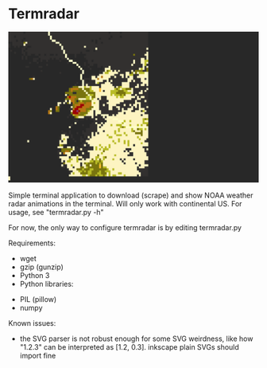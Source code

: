 # Termradar
![demo](/demo.gif?raw=true)  

Simple terminal application to download (scrape) and show NOAA weather radar animations in the terminal.
Will only work with continental US.
For usage, see "termradar.py -h"

For now, the only way to configure termradar is by editing termradar.py

Requirements:
* wget
* gzip (gunzip)
* Python 3
* Python libraries:
- PIL (pillow)
- numpy

Known issues:
* the SVG parser is not robust enough for some SVG weirdness, like how "1.2.3" can be interpreted as [1.2, 0.3]. inkscape plain SVGs should import fine
